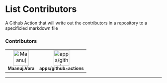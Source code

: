 # List Contributors
 A Github Action that will write out the contributors in a repository to a specificied markdown file

### Contributors
<html><table><tr><td align="center"><a href=https://github.com/Maanuj-Vora><img src=https://avatars1.githubusercontent.com/u/31610859?v=4 width="50;" alt=Maanuj Vora/><br /><sub style="font-size:14px"><b>Maanuj Vora</b></sub></a></td><td align="center"><a href=https://github.com/apps/github-actions><img src=https://avatars2.githubusercontent.com/in/15368?v=4 width="50;" alt=apps/github-actions/><br /><sub style="font-size:14px"><b>apps/github-actions</b></sub></a></td></tr></table></html>

---